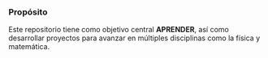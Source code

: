 ### Propósito
Este repositorio tiene como objetivo central **APRENDER**, así como desarrollar proyectos para avanzar en múltiples
disciplinas como la física y matemática.
